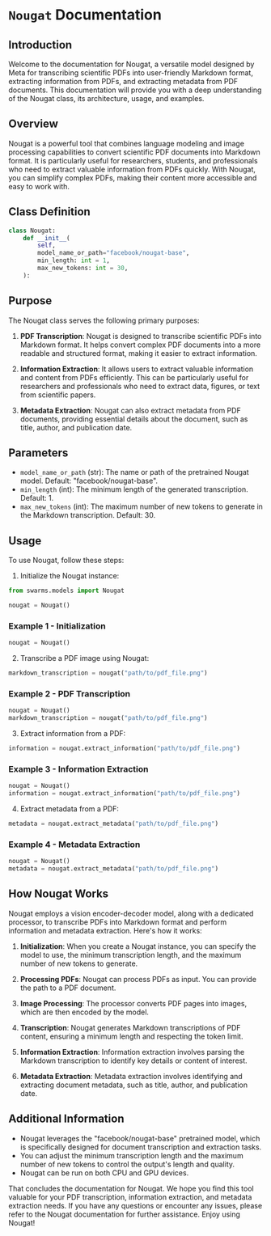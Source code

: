 # `Nougat` Documentation

## Introduction

Welcome to the documentation for Nougat, a versatile model designed by Meta for transcribing scientific PDFs into user-friendly Markdown format, extracting information from PDFs, and extracting metadata from PDF documents. This documentation will provide you with a deep understanding of the Nougat class, its architecture, usage, and examples.

## Overview

Nougat is a powerful tool that combines language modeling and image processing capabilities to convert scientific PDF documents into Markdown format. It is particularly useful for researchers, students, and professionals who need to extract valuable information from PDFs quickly. With Nougat, you can simplify complex PDFs, making their content more accessible and easy to work with.

## Class Definition

```python
class Nougat:
    def __init__(
        self,
        model_name_or_path="facebook/nougat-base",
        min_length: int = 1,
        max_new_tokens: int = 30,
    ):
```

## Purpose

The Nougat class serves the following primary purposes:

1. **PDF Transcription**: Nougat is designed to transcribe scientific PDFs into Markdown format. It helps convert complex PDF documents into a more readable and structured format, making it easier to extract information.

2. **Information Extraction**: It allows users to extract valuable information and content from PDFs efficiently. This can be particularly useful for researchers and professionals who need to extract data, figures, or text from scientific papers.

3. **Metadata Extraction**: Nougat can also extract metadata from PDF documents, providing essential details about the document, such as title, author, and publication date.

## Parameters

- `model_name_or_path` (str): The name or path of the pretrained Nougat model. Default: "facebook/nougat-base".
- `min_length` (int): The minimum length of the generated transcription. Default: 1.
- `max_new_tokens` (int): The maximum number of new tokens to generate in the Markdown transcription. Default: 30.

## Usage

To use Nougat, follow these steps:

1. Initialize the Nougat instance:

```python
from swarms.models import Nougat

nougat = Nougat()
```

### Example 1 - Initialization

```python
nougat = Nougat()
```

2. Transcribe a PDF image using Nougat:

```python
markdown_transcription = nougat("path/to/pdf_file.png")
```

### Example 2 - PDF Transcription

```python
nougat = Nougat()
markdown_transcription = nougat("path/to/pdf_file.png")
```

3. Extract information from a PDF:

```python
information = nougat.extract_information("path/to/pdf_file.png")
```

### Example 3 - Information Extraction

```python
nougat = Nougat()
information = nougat.extract_information("path/to/pdf_file.png")
```

4. Extract metadata from a PDF:

```python
metadata = nougat.extract_metadata("path/to/pdf_file.png")
```

### Example 4 - Metadata Extraction

```python
nougat = Nougat()
metadata = nougat.extract_metadata("path/to/pdf_file.png")
```

## How Nougat Works

Nougat employs a vision encoder-decoder model, along with a dedicated processor, to transcribe PDFs into Markdown format and perform information and metadata extraction. Here's how it works:

1. **Initialization**: When you create a Nougat instance, you can specify the model to use, the minimum transcription length, and the maximum number of new tokens to generate.

2. **Processing PDFs**: Nougat can process PDFs as input. You can provide the path to a PDF document.

3. **Image Processing**: The processor converts PDF pages into images, which are then encoded by the model.

4. **Transcription**: Nougat generates Markdown transcriptions of PDF content, ensuring a minimum length and respecting the token limit.

5. **Information Extraction**: Information extraction involves parsing the Markdown transcription to identify key details or content of interest.

6. **Metadata Extraction**: Metadata extraction involves identifying and extracting document metadata, such as title, author, and publication date.

## Additional Information

- Nougat leverages the "facebook/nougat-base" pretrained model, which is specifically designed for document transcription and extraction tasks.
- You can adjust the minimum transcription length and the maximum number of new tokens to control the output's length and quality.
- Nougat can be run on both CPU and GPU devices.

That concludes the documentation for Nougat. We hope you find this tool valuable for your PDF transcription, information extraction, and metadata extraction needs. If you have any questions or encounter any issues, please refer to the Nougat documentation for further assistance. Enjoy using Nougat!